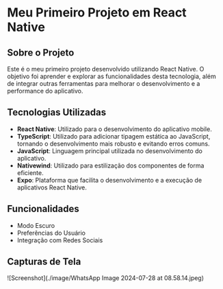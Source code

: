 # Meu Primeiro Projeto em React Native

## Sobre o Projeto
Este é o meu primeiro projeto desenvolvido utilizando React Native. O objetivo foi aprender e explorar as funcionalidades desta tecnologia, além de integrar outras ferramentas para melhorar o desenvolvimento e a performance do aplicativo.

## Tecnologias Utilizadas
- **React Native**: Utilizado para o desenvolvimento do aplicativo mobile.
- **TypeScript**: Utilizado para adicionar tipagem estática ao JavaScript, tornando o desenvolvimento mais robusto e evitando erros comuns.
- **JavaScript**: Linguagem principal utilizada no desenvolvimento do aplicativo.
- **Nativewind**: Utilizado para estilização dos componentes de forma eficiente.
- **Expo**: Plataforma que facilita o desenvolvimento e a execução de aplicativos React Native.

## Funcionalidades
- Modo Escuro
- Preferências do Usuário
- Integração com Redes Sociais

## Capturas de Tela
![Screenshot](./image/WhatsApp Image 2024-07-28 at 08.58.14.jpeg)
